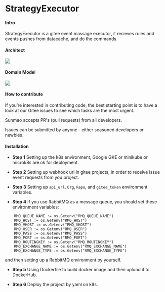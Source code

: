 # StrategyExecutor

#### Intro
StrategyExecutor is a gitee event massage executor, it recieves rules and events pushes from datacache, and do the commands.

#### Architect
![](http://assets.processon.com/chart_image/6163e23e0791290cc7819291.png)

#### Domain Model
![](http://assets.processon.com/chart_image/616428d163768921fa176b05.png)

#### How to contribute
If you’re interested in contributing code, the best starting point is to have a look at our Gitee issues to see which tasks are the most urgent. 

Sunmao accepts PR's (pull requests) from all developers.

Issues can be submitted by anyone - either seasoned developers or newbies.

#### Installation

- **Step 1** Setting up the k8s environment, Google GKE or minikube or microk8s are ok for deployment.

- **Step 2** Setting up webhook url in gitee projects, in order to receive issue event requests from you project.

- **Step 3** Setting up `api_url`, `Org`, `Repo`, and `gitee_token` environment variables.

- **Step 4** If you use RabbitMQ as a message queue, you should set these environment variables:
```
	RMQ_QUEUE_NAME := os.Getenv("RMQ_QUEUE_NAME")
	RMQ_HOST := os.Getenv("RMQ_HOST")
	RMQ_VHOST := os.Getenv("RMQ_VHOST")
	RMQ_USER := os.Getenv("RMQ_USER")
	RMQ_PASS := os.Getenv("RMQ_PASS")
	RMQ_PORT := os.Getenv("RMQ_PORT")
	RMQ_ROUTINGKEY := os.Getenv("RMQ_ROUTINGKEY")
	RMQ_EXCHANGE_NAME := os.Getenv("RMQ_EXCHANGE_NAME")
	RMQ_EXCHANGE_TYPE := os.Getenv("RMQ_EXCHANGE_TYPE")
```
and then setting up a RabbitMQ environment by yourself.


- **Step 5** Using Dockerfile to build docker image and then upload it to DockerHub.

- **Step 6** Deploy the project by yaml on k8s.